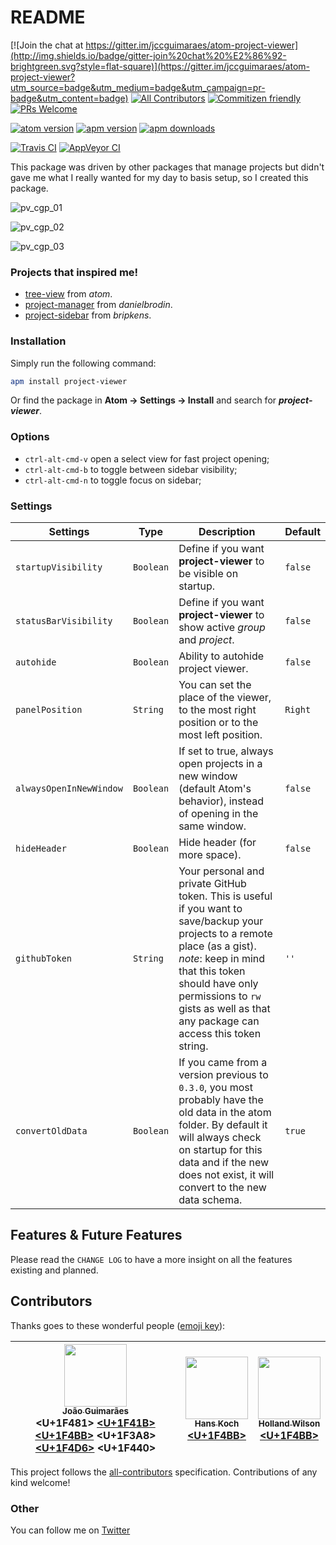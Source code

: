 # README
[![Join the chat at https://gitter.im/jccguimaraes/atom-project-viewer](http://img.shields.io/badge/gitter-join%20chat%20%E2%86%92-brightgreen.svg?style=flat-square)](https://gitter.im/jccguimaraes/atom-project-viewer?utm_source=badge&utm_medium=badge&utm_campaign=pr-badge&utm_content=badge)
[![All Contributors](https://img.shields.io/badge/all_contributors-3-orange.svg?style=flat-square)](#contributors)
[![Commitizen friendly](https://img.shields.io/badge/commitizen-friendly-brightgreen.svg?style=flat-square)](http://commitizen.github.io/cz-cli/)
[![PRs Welcome](https://img.shields.io/badge/PRs-welcome-brightgreen.svg?style=flat-square)](http://makeapullrequest.com)

[![atom version](https://img.shields.io/badge/atom-1.8.0-orange.svg?style=flat-square)](https://atom.io/packages/project-viewer/)
[![apm version](https://img.shields.io/apm/v/project-viewer.svg?style=flat-square)](https://atom.io/packages/project-viewer/)
[![apm downloads](https://img.shields.io/apm/dm/project-viewer.svg?style=flat-square)](https://atom.io/packages/project-viewer/)

[![Travis CI](https://travis-ci.org/jccguimaraes/atom-project-viewer.svg?branch=master)](https://travis-ci.org/jccguimaraes/atom-project-viewer)
[![AppVeyor CI](https://ci.appveyor.com/api/projects/status/2t91cemmpf635p2e?svg=true
)](https://ci.appveyor.com/project/jccguimaraes/atom-project-viewer)

This package was driven by other packages that manage projects but didn't gave me what I really wanted for my day to basis setup, so I created this package.

![pv_cgp_01](https://cloud.githubusercontent.com/assets/14871650/15876484/8bfcbc5a-2d05-11e6-90c0-87a38020d78c.gif)

![pv_cgp_02](https://cloud.githubusercontent.com/assets/14871650/15876485/8c13a3b6-2d05-11e6-8f96-bb4ab8acfe9a.gif)

![pv_cgp_03](https://cloud.githubusercontent.com/assets/1093709/16894913/be34c22a-4b65-11e6-8f95-8b8b314f40d5.gif)

### Projects that inspired me!
* [tree-view](https://atom.io/packages/tree-view) from *atom*.
* [project-manager](https://atom.io/packages/project-manager) from *danielbrodin*.
* [project-sidebar](https://atom.io/packages/project-sidebar) from *bripkens*.

### Installation
Simply run the following command:
```sh
apm install project-viewer
```
Or find the package in **Atom → Settings → Install** and search for ***project-viewer***.

### Options
- `ctrl-alt-cmd-v` open a select view for fast project opening;
- `ctrl-alt-cmd-b` to toggle between sidebar visibility;
- `ctrl-alt-cmd-n` to toggle focus on sidebar;

### Settings
Settings | Type | Description | Default
---------|------|-------------|--------
`startupVisibility` | `Boolean` | Define if you want **project-viewer** to be visible on startup. | `false`
`statusBarVisibility` | `Boolean` | Define if you want **project-viewer** to show active *group* and *project*. | `false`
`autohide` | `Boolean` | Ability to autohide project viewer. | `false`
`panelPosition` | `String` | You can set the place of the viewer, to the most right position or to the most left position. | `Right`
`alwaysOpenInNewWindow` | `Boolean` | If set to true, always open projects in a new window (default Atom's behavior), instead of opening in the same window. | `false`
`hideHeader` | `Boolean` | Hide header (for more space). | `false`
`githubToken` | `String` | Your personal and private GitHub token. This is useful if you want to save/backup your projects to a remote place (as a gist). *note*: keep in mind that this token should have only permissions to `rw` gists as well as that any package can access this token string. | `''`
`convertOldData` | `Boolean` | If you came from a version previous to <code>0.3.0</code>, you most probably have the old data in the atom folder. By default it will always check on startup for this data and if the new does not exist, it will convert to the new data schema. | `true`

## Features & Future Features
Please read the `CHANGE LOG` to have a more insight on all the features existing and planned.

## Contributors
Thanks goes to these wonderful people ([emoji key](https://github.com/kentcdodds/all-contributors#emoji-key)):

<!-- ALL-CONTRIBUTORS-LIST:START - Do not remove or modify this section -->
| [<img src="https://avatars.githubusercontent.com/u/14871650?v=3" width="100px;"/><br /><sub>João Guimarães</sub>](https://github.com/jccguimaraes)<br /><U+1F481> [<U+1F41B>](https://github.com/jccguimaraes/atom-project-viewer/issues?q=author%3Ajccguimaraes) [<U+1F4BB>](https://github.com/jccguimaraes/atom-project-viewer/commits?author=jccguimaraes) <U+1F3A8> [<U+1F4D6>](https://github.com/jccguimaraes/atom-project-viewer/commits?author=jccguimaraes) <U+1F440> | [<img src="https://avatars.githubusercontent.com/u/1093709?v=3" width="100px;"/><br /><sub>Hans Koch</sub>](https://github.com/Hammster)<br />[<U+1F4BB>](https://github.com/jccguimaraes/atom-project-viewer/commits?author=Hammster) | [<img src="https://avatars.githubusercontent.com/u/4084322?v=3" width="100px;"/><br /><sub>Holland Wilson</sub>](https://github.com/DamnedScholar)<br />[<U+1F4BB>](https://github.com/jccguimaraes/atom-project-viewer/commits?author=DamnedScholar) |
| :---: | :---: | :---: |
<!-- ALL-CONTRIBUTORS-LIST:END -->

This project follows the [all-contributors](https://github.com/kentcdodds/all-contributors) specification. Contributions of any kind welcome!

### Other
You can follow me on [Twitter](https://twitter.com/jccguimaraes)
